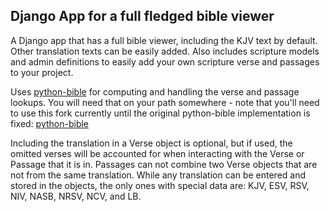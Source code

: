 Django App for a full fledged bible viewer
------------------------------------------
A Django app that has a full bible viewer, including the KJV text by default.
Other translation texts can be easily added. Also includes scripture models
and admin definitions to easily add your own scripture verse and passages
to your project.

Uses [python-bible](http://github.com/jasford/python-bible) for
computing and handling the verse and passage lookups. You will need that
on your path somewhere - note that you'll need to use this fork currently
until the original python-bible implementation is fixed: [python-bible](http://github.com/richardbolt/python-bible)

Including the translation in a Verse object is optional, but if used, the
omitted verses will be accounted for when interacting with the Verse or
Passage that it is in. Passages can not combine two Verse objects that are
not from the same translation. While any translation can be entered and
stored in the objects, the only ones with special data are: KJV, ESV, RSV,
NIV, NASB, NRSV, NCV, and LB.
